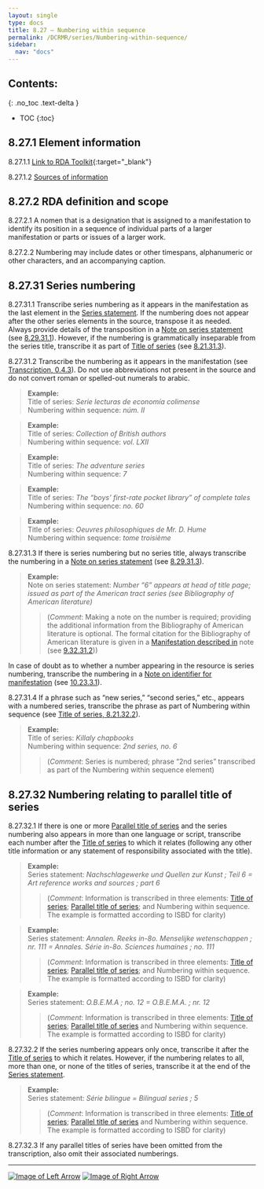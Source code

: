 ```yaml
---
layout: single
type: docs
title: 8.27 — Numbering within sequence
permalink: /DCRMR/series/Numbering-within-sequence/
sidebar:
  nav: "docs"
---
```


## Contents:
{: .no_toc .text-delta }

- TOC
{:toc}

## 8.27.1 Element information

<a name="8.27.1.1">8.27.1.1</a> [Link to RDA Toolkit](https://access.rdatoolkit.org/en-US_ala-04e52191-96ac-3870-ac6a-de37540f45f5){:target="_blank"}

<a name="8.27.1.2">8.27.1.2</a> [Sources of information](/DCRMR/series/#8011-sources-of-information)

## 8.27.2 RDA definition and scope

<a name="8.27.2.1">8.27.2.1</a> A nomen that is a designation that is assigned to a manifestation to identify its position in a sequence of individual parts of a larger manifestation or parts or issues of a larger work.

<a name="8.27.2.2">8.27.2.2</a> Numbering may include dates or other timespans, alphanumeric or other characters, and an accompanying caption.

## 8.27.31 Series numbering

<a name="8.27.31.1">8.27.31.1</a> Transcribe series numbering as it appears in the manifestation as the last element in the [Series statement](/DCRMR/series/Series-statement/). If the numbering does not appear after the other series elements  in the source, transpose it as needed. Always provide details of the transposition in a [Note on series statement](/DCRMR/series/Note-on-series-statement/) (see [8.29.31.1](/DCRMR/series/Note-on-series-statement/#8.29.31.1)). However, if the numbering is grammatically inseparable from the series title, transcribe it as part of [Title of series](/DCRMR/series/Title-of-series/) (see [8.21.31.3](/DCRMR/series/Title-of-series/#8.21.31.3)).

<a name="8.27.31.2">8.27.31.2</a> Transcribe the numbering as it appears in the manifestation (see [Transcription, 0.4.3](/DCRMR/general-rules/Transcription/#043-punctuation)). Do not use abbreviations not present in the source and do not convert roman or spelled-out numerals to arabic.

>**Example:**  
>Title of series: <CITE>Serie lecturas de economía colimense</CITE>  
>Numbering within sequence: <CITE>núm. II</CITE>  

>**Example:**  
>Title of series: <CITE>Collection of British authors</CITE>  
>Numbering within sequence: <CITE>vol. LXII</CITE>  

>**Example:**  
>Title of series: <CITE>The adventure series</CITE>  
>Numbering within sequence: <CITE>7</CITE>   

>**Example:**  
>Title of series: <CITE>The “boys’ first-rate pocket library” of complete tales</CITE>  
>Numbering within sequence: <CITE>no. 60</CITE>   
      
>**Example:**  
>Title of series: <CITE>Oeuvres philosophiques de Mr. D. Hume</CITE>  
>Numbering within sequence: <CITE>tome troisième</CITE> 

<a name="8.27.31.3">8.27.31.3</a> If there is series numbering but no series title, always transcribe the numbering in a [Note on series statement](/DCRMR/series/Note-on-series-statement/) (see [8.29.31.3](/DCRMR/series/Note-on-series-statement/#8.29.31.3)). 

>**Example:**  
>Note on series statement: <CITE>Number “6” appears at head of title page; issued as part of the American tract series (see Bibliography of American literature)</CITE>  
>>(*Comment*: Making a note on the number is required; providing the additional information from the Bibliography of American literature is optional. The formal citation for the Bibliography of American literature is given in a [Manifestation described in](/DCRMR/additional-notes/Manifestation-described-in/) note (see [9.32.31.2](/DCRMR/additional-notes/Manifestation-described-in/#9.32.31.2)))

In case of doubt as to whether a number appearing in the resource is series numbering, transcribe the numbering in a [Note on identifier for manifestation](/DCRMR/identifiers/Note-on-identifier-for-manifestation/) (see [10.23.3.1](/DCRMR/identifiers/Note-on-identifier-for-manifestation/#10.23.3.1)).

<a name="8.27.31.4">8.27.31.4</a> If a phrase such as “new series,” “second series,” etc., appears with a numbered series, transcribe the phrase as part of Numbering within sequence (see [Title of series, 8.21.32.2](/DCRMR/series/Title-of-series/#8.21.32.2)).

>**Example:**  
>Title of series: <CITE>Killaly chapbooks</CITE>  
>Numbering within sequence: <CITE>2nd series, no. 6</CITE>  
>>(*Comment*: Series is numbered; phrase “2nd series” transcribed as part of the Numbering within sequence element)

## 8.27.32 Numbering relating to parallel title of series

<a name="8.27.32.1">8.27.32.1</a> If there is one or more [Parallel title of series](/DCRMR/series/Parallel-title-of-series/) and the series numbering also appears in more than one language or script, transcribe each number after the [Title of series](/DCRMR/series/Title-of-series/) to which it relates (following any other title information or any statement of responsibility associated with the title).

>**Example:**  
>Series statement: <CITE>Nachschlagewerke und Quellen zur Kunst ; Teil 6 = Art reference works and sources ; part 6</CITE>  
>>(*Comment*: Information is transcribed in three elements: [Title of series](/DCRMR/series/Title-of-series/); [Parallel title of series](/DCRMR/series/Parallel-title-of-series/); and Numbering within sequence. The example is formatted according to ISBD for clarity)
 
>**Example:**  
>Series statement: <CITE>Annalen. Reeks in-8o. Menselijke wetenschappen ; nr. 111 = Annales. Série in-8o. Sciences humaines ; no. 111</CITE>  
>>(*Comment*: Information is transcribed in three elements: [Title of series](/DCRMR/series/Title-of-series/); [Parallel title of series](/DCRMR/series/Parallel-title-of-series/); and Numbering within sequence. The example is formatted according to ISBD for clarity)
  
>**Example:**  
>Series statement: <CITE>O.B.E.M.A ; no. 12 = O.B.E.M.A. ; nr. 12</CITE>  
>>(*Comment*: Information is transcribed in three elements: [Title of series](/DCRMR/series/Title-of-series/); [Parallel title of series](/DCRMR/series/Parallel-title-of-series/) and Numbering within sequence. The example is formatted according to ISBD for clarity)   

<a name="8.27.32.2">8.27.32.2</a> If the series numbering appears only once, transcribe it after the [Title of series](/DCRMR/series/Title-of-series/) to which it relates. However, if the numbering relates to all, more than one, or none of the titles of series, transcribe it at the end of the [Series statement](/DCRMR/series/Series-statement/).

>**Example:**  
>Series statement: <CITE>Série bilingue = Bilingual series ; 5</CITE>  
>>(*Comment*: Information is transcribed in three elements: [Title of series](/DCRMR/series/Title-of-series/); [Parallel title of series](/DCRMR/series/Parallel-title-of-series/) and Numbering within sequence. The example is formatted according to ISBD for clarity)

<a name="8.27.32.3">8.27.32.3</a> If any parallel titles of series have been omitted from the transcription, also omit their associated numberings.

---

[![Image of Left Arrow](https://rbms-bsc.github.io/DCRMR/assets/pictures/navigation/Arrow_Left.png "8.255 — Parallel statement of responsibility relating to series")](/DCRMR/series/Parallel-statement-of-responsibility-relating-to-series/) [![Image of Right Arrow](https://rbms-bsc.github.io/DCRMR/assets/pictures/navigation/Arrow_Right.png "8.29 — Note on series statement")](/DCRMR/series/Note-on-series-statement/)